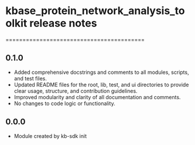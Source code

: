 # kbase_protein_network_analysis_toolkit release notes
=========================================

0.1.0
-----
* Added comprehensive docstrings and comments to all modules, scripts, and test files.
* Updated README files for the root, lib, test, and ui directories to provide clear usage, structure, and contribution guidelines.
* Improved modularity and clarity of all documentation and comments.
* No changes to code logic or functionality.

0.0.0
-----
* Module created by kb-sdk init
